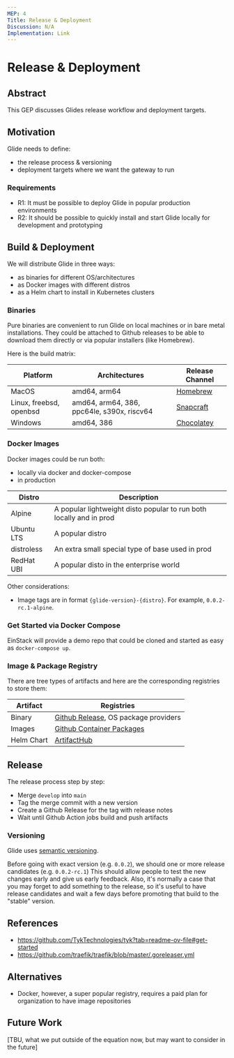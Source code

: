 ```yaml
---
MEP: 4
Title: Release & Deployment
Discussion: N/A
Implementation: Link
---
```


# Release & Deployment

## Abstract

This GEP discusses Glides release workflow and deployment targets.

## Motivation

Glide needs to define:

- the release process & versioning
- deployment targets where we want the gateway to run 

### Requirements

- R1: It must be possible to deploy Glide in popular production environments
- R2: It should be possible to quickly install and start Glide locally for development and prototyping

## Build & Deployment

We will distribute Glide in three ways:
- as binaries for different OS/architectures
- as Docker images with different distros
- as a Helm chart to install in Kubernetes clusters

### Binaries

Pure binaries are convenient to run Glide on local machines or in bare metal installations.
They could be attached to Github releases to be able to download them directly or via popular installers (like Homebrew).

Here is the build matrix:

| Platform                 | Architectures                               | Release Channel                               |
|--------------------------|---------------------------------------------|-----------------------------------------------|
| MacOS                    | amd64, arm64                                | [Homebrew](https://brew.sh/)                  |
| Linux, freebsd, openbsd  | amd64, arm64, 386, ppc64le, s390x, riscv64  | [Snapcraft](https://snapcraft.io/)            |
| Windows                  | amd64, 386                                  | [Chocolatey](https://chocolatey.org/)         |

### Docker Images

Docker images could be run both:
- locally via docker and docker-compose
- in production

| Distro     | Description                                                         |
|------------|---------------------------------------------------------------------|
| Alpine     | A popular lightweight disto popular to run both locally and in prod |
| Ubuntu LTS | A popular distro                                                    |
| distroless | An extra small special type of base used in prod                    |
| RedHat UBI | A popular disto in the enterprise world                             |

Other considerations:
- Image tags are in format `{glide-version}-{distro}`. For example, `0.0.2-rc.1-alpine`.

### Get Started via Docker Compose

EinStack will provide a demo repo that could be cloned and started as easy as `docker-compose up`.

### Image & Package Registry

There are tree types of artifacts and here are the corresponding registries to store them:


| Artifact   | Registries                                                                                                                                     |
|------------|------------------------------------------------------------------------------------------------------------------------------------------------|
| Binary     | [Github Release](https://docs.github.com/en/repositories/releasing-projects-on-github/managing-releases-in-a-repository), OS package providers |
| Images     | [Github Container Packages](https://docs.github.com/en/packages/working-with-a-github-packages-registry/working-with-the-container-registry )  |
| Helm Chart | [ArtifactHub](https://artifacthub.io/)                                                                                                         |

## Release

The release process step by step:

- Merge `develop` into `main`
- Tag the merge commit with a new version
- Create a Github Release for the tag with release notes
- Wait until Github Action jobs build and push artifacts

### Versioning

Glide uses [semantic versioning](https://semver.org/). 

Before going with exact version (e.g. `0.0.2`), we should one or more release candidates (e.g. `0.0.2-rc.1`)
This should allow people to test the new changes early and give us early feedback. 
Also, it's normally a case that you may forget to add something to the release, so it's useful to have release candidates and wait a few days before promoting that build to the "stable" version. 

## References

- https://github.com/TykTechnologies/tyk?tab=readme-ov-file#get-started
- https://github.com/traefik/traefik/blob/master/.goreleaser.yml

## Alternatives

- Docker, however, a super popular registry, requires a paid plan for organization to have image repositories

## Future Work

[TBU, what we put outside of the equation now, but may want to consider in the future]
